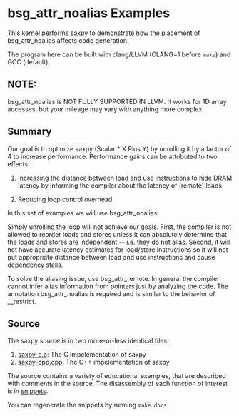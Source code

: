 # bsg_attr_noalias Examples

This kernel performs saxpy to demonstrate how the placement of
bsg_attr_noalias affects code generation.

The program here can be built with clang/LLVM (CLANG=1 before `make`)
and GCC (default).

## NOTE:

bsg_attr_noalias is NOT FULLY SUPPORTED IN LLVM. It works for 1D array
accesses, but your mileage may vary with anything more complex.

## Summary

Our goal is to optimize saxpy (Scalar * X Plus Y) by unrolling it
by a factor of 4 to increase performance. Performance gains can be
attributed to two effects: 

1. Increasing the distance between load and use instructions to
hide DRAM latency by informing the compiler about the latency of
(remote) loads

2. Reducing loop control overhead.

In this set of examples we will use bsg\_attr\_noalias.

Simply unrolling the loop will not achieve our goals. First, the
compiler is not allowed to reorder loads and stores unless it can
absolutely determine that the loads and stores are independent --
i.e. they do not alias. Second, it will not have accurate latency
estimates for load/store instructions so it will not put appropriate
distance between load and use instructions and cause dependency stalls.

To solve the aliasing issue, use bsg\_attr\_remote. In general the
compiler cannot infer alias information from pointers just by
analyzing the code. The annotation bsg\_attr\_noalias is required and
is similar to the behavior of \_\_restrict.

## Source

The saxpy source is in two more-or-less identical files:

1. [saxpy-c.c](saxpy-c.c): The C impelementation of saxpy
2. [saxpy-cpp.cpp](saxpy-cpp.cpp): The C++ impelementation of saxpy

The source contains a variety of educational examples, that are
described with comments in the source. The disassembly of each
function of interest is in [snippets](snippets).

You can regenerate the snippets by running `make docs`

